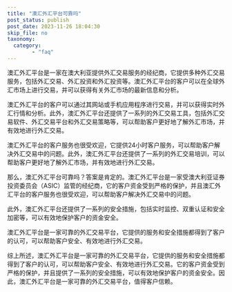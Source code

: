 ```yaml
---
title: "澳汇外汇平台可靠吗"
post_status: publish
post_date: 2023-11-26 18:04:30
skip_file: no
taxonomy:
  category:
        - "faq"
---
```


澳汇外汇平台是一家在澳大利亚提供外汇交易服务的经纪商，它提供多种外汇交易服务，包括外汇交易、外汇投资和外汇投资等。澳汇外汇平台的客户可以在全球外汇市场上进行交易，并可以获得有关外汇市场的最新信息和分析。

澳汇外汇平台的客户可以通过其网站或手机应用程序进行交易，并可以获得实时外汇行情和分析。此外，澳汇外汇平台还提供了一系列的外汇交易工具，包括外汇交易软件、外汇交易平台和外汇交易策略等，可以帮助客户更好地了解外汇市场，并有效地进行外汇交易。

澳汇外汇平台的客户服务也很受欢迎，它提供24小时客户服务，可以帮助客户解决外汇交易中的问题。此外，澳汇外汇平台还提供了一系列的外汇交易培训，可以帮助客户更好地了解外汇市场，并有效地进行外汇交易。

那么，澳汇外汇平台可靠吗？答案是肯定的。澳汇外汇平台是一家受澳大利亚证券投资委员会（ASIC）监管的经纪商，它的客户资金受到严格的保护，并且澳汇外汇平台的客户服务也很受欢迎，可以帮助客户解决外汇交易中的问题。

此外，澳汇外汇平台还提供了一系列的安全措施，包括实时监控、双重认证和安全加密等，可以有效地保护客户的资金安全。

澳汇外汇平台是一家可靠的外汇交易平台，它提供的服务和安全措施都得到了客户的认可，可以帮助客户安全、有效地进行外汇交易。

综上所述，澳汇外汇平台是一家可靠的外汇交易平台，它提供的服务和安全措施都得到了客户的认可，可以帮助客户安全、有效地进行外汇交易。它的客户资金受到严格的保护，并且提供了一系列的安全措施，可以有效地保护客户的资金安全。因此，澳汇外汇平台是一家可靠的外汇交易平台，值得客户信赖。
